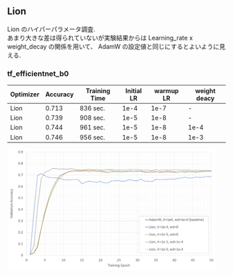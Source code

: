 ## Lion

Lion のハイパーパラメータ調査.  
あまり大きな差は得られていないが実験結果からは Learning_rate x weight_decay の関係を用いて、 
AdamW の設定値と同じにするとよいように見える.  

### tf_efficientnet_b0
| Optimizer |  Accuracy |  Training Time |  Initial LR | warmup LR | weight deacy |  
| ---- | ---- | ---- | ---- | ---- | ---- |  
|  Lion  | 0.713 | 836 sec. | 1e-4 | 1e-7 | - |  
|  Lion  | 0.739 | 908 sec. | 1e-5 | 1e-8 | - |  
|  Lion  | 0.744 | 961 sec. | 1e-5 | 1e-8 | 1e-4 |  
|  Lion  | 0.746 | 956 sec. | 1e-5 | 1e-8 | 1e-3 |  
  
<img src="images/lion_tf_efficientnet_b0.png" alt="lion_tf_efficientnet_b0" width="480px" />  
  